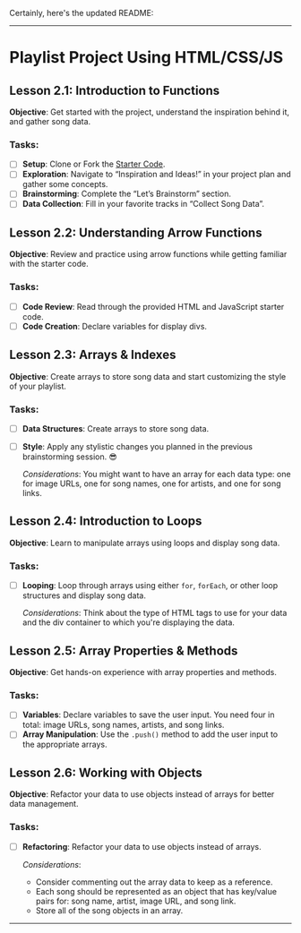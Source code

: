 Certainly, here's the updated README:

---

# Playlist Project Using HTML/CSS/JS

## Lesson 2.1: Introduction to Functions
**Objective**: Get started with the project, understand the inspiration behind it, and gather song data.

### Tasks:
- [ ] **Setup**: Clone or Fork the [Starter Code](#link-to-starter-code).
- [ ] **Exploration**: Navigate to “Inspiration and Ideas!” in your project plan and gather some concepts.
- [ ] **Brainstorming**: Complete the “Let’s Brainstorm” section.
- [ ] **Data Collection**: Fill in your favorite tracks in “Collect Song Data”.

## Lesson 2.2: Understanding Arrow Functions
**Objective**: Review and practice using arrow functions while getting familiar with the starter code.

### Tasks:
- [ ] **Code Review**: Read through the provided HTML and JavaScript starter code.
- [ ] **Code Creation**: Declare variables for display divs.

## Lesson 2.3: Arrays & Indexes
**Objective**: Create arrays to store song data and start customizing the style of your playlist.

### Tasks:
- [ ] **Data Structures**: Create arrays to store song data.
- [ ] **Style**: Apply any stylistic changes you planned in the previous brainstorming session. 😎

   _Considerations_: You might want to have an array for each data type: one for image URLs, one for song names, one for artists, and one for song links.

## Lesson 2.4: Introduction to Loops
**Objective**: Learn to manipulate arrays using loops and display song data.

### Tasks:
- [ ] **Looping**: Loop through arrays using either `for`, `forEach`, or other loop structures and display song data.

  _Considerations_: Think about the type of HTML tags to use for your data and the div container to which you're displaying the data.

## Lesson 2.5: Array Properties & Methods
**Objective**: Get hands-on experience with array properties and methods.

### Tasks:
- [ ] **Variables**: Declare variables to save the user input. You need four in total: image URLs, song names, artists, and song links.
- [ ] **Array Manipulation**: Use the `.push()` method to add the user input to the appropriate arrays.

## Lesson 2.6: Working with Objects
**Objective**: Refactor your data to use objects instead of arrays for better data management.

### Tasks:
- [ ] **Refactoring**: Refactor your data to use objects instead of arrays.

  _Considerations_:
  - Consider commenting out the array data to keep as a reference.
  - Each song should be represented as an object that has key/value pairs for: song name, artist, image URL, and song link.
  - Store all of the song objects in an array.

---
